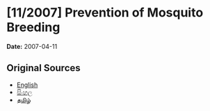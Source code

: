 # [11/2007] Prevention of Mosquito Breeding

**Date:** 2007-04-11

## Original Sources

- [English](https://documents.gov.lk/view/acts/2007/4/11-2007_E.pdf)
- [සිංහල](https://documents.gov.lk/view/acts/2007/4/11-2007_S.pdf)
- [தமிழ்](https://documents.gov.lk/view/acts/2007/4/11-2007_T.pdf)
